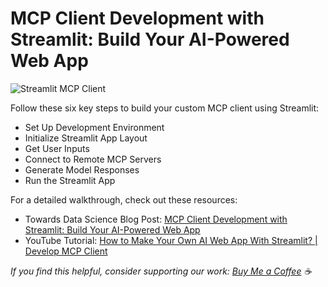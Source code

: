 # MCP Client Development with Streamlit: Build Your AI-Powered Web App

![Streamlit MCP Client](https://towardsdatascience.com/wp-content/uploads/2025/07/Screenshot-2025-07-23-at-10.25.35%E2%80%AFPM.png)

Follow these six key steps to build your custom MCP client using Streamlit:
* Set Up Development Environment
* Initialize Streamlit App Layout
* Get User Inputs
* Connect to Remote MCP Servers
* Generate Model Responses
* Run the Streamlit App
  
For a detailed walkthrough, check out these resources:
* Towards Data Science Blog Post: [MCP Client Development with Streamlit: Build Your AI-Powered Web App](https://towardsdatascience.com/mcp-client-development-with-streamlit-build-your-ai-powered-web-app/)
* YouTube Tutorial: [How to Make Your Own AI Web App With Streamlit? | Develop MCP Client](https://youtu.be/Z5sK1iPsR-k)

_If you find this helpful, consider supporting our work: [Buy Me a Coffee](https://buymeacoffee.com/visualdesign) ☕_
